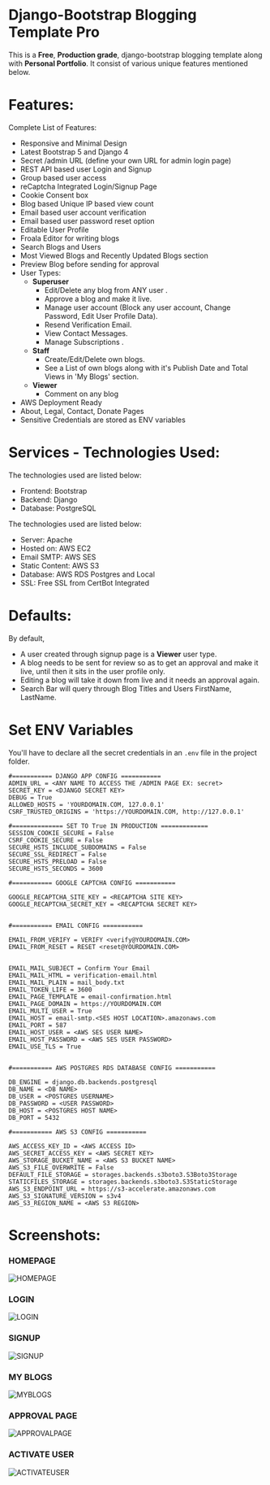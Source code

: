 # Django-Bootstrap Blogging Template Pro

This is a **Free**, **Production grade**, django-bootstrap blogging template along with **Personal Portfolio**. It consist of various unique features mentioned below.

# Features:
Complete List of Features:
- Responsive and Minimal Design 
- Latest Bootstrap 5 and Django 4
- Secret /admin URL (define your own URL for admin login page)
- REST API based user Login and Signup
- Group based user access
- reCaptcha Integrated  Login/Signup Page
- Cookie Consent box
- Blog based Unique IP based view count 
- Email based user account verification
- Email based user password reset option
- Editable User Profile
- Froala Editor for writing blogs
- Search Blogs and Users
- Most Viewed Blogs and Recently Updated Blogs section
- Preview Blog before sending for approval
- User Types: 
	- **Superuser** 
		- Edit/Delete any blog from ANY user .
		- Approve a blog and make it live.
		- Manage user account (Block any user account, Change Password, Edit User Profile Data).
		- Resend Verification Email.
		- View Contact Messages.
		- Manage Subscriptions .
	- **Staff**
		- Create/Edit/Delete own blogs.
		- See a List of own blogs along with it's Publish Date and Total Views in 'My Blogs' section.
	- **Viewer** 
		- Comment on any blog
- AWS Deployment Ready
- About, Legal, Contact, Donate Pages
- Sensitive Credentials are stored as ENV variables


# Services - Technologies Used:
The technologies used are listed below:
- Frontend: Bootstrap
- Backend: Django
- Database: PostgreSQL

The technologies used are listed below:
- Server: Apache
- Hosted on: AWS EC2
- Email SMTP: AWS SES
- Static Content: AWS S3
- Database: AWS RDS Postgres and Local
- SSL: Free SSL from CertBot Integrated


# Defaults:
By default, 
- A user created through signup page is a **Viewer** user type.
- A blog needs to be sent for review so as to get an approval and make it live, until then it sits in the user profile only.
- Editing a blog will take it down from live and it needs an approval again.
- Search Bar will query through Blog Titles and Users FirstName, LastName. 


# Set ENV Variables
You'll have to declare all the secret credentials in an `.env` file in the project folder.

```
#=========== DJANGO APP CONFIG ===========
ADMIN_URL = <ANY NAME TO ACCESS THE /ADMIN PAGE EX: secret>
SECRET_KEY = <DJANGO SECRET KEY>
DEBUG = True
ALLOWED_HOSTS = 'YOURDOMAIN.COM, 127.0.0.1'
CSRF_TRUSTED_ORIGINS = 'https://YOURDOMAIN.COM, http://127.0.0.1'

#============== SET TO True IN PRODUCTION =============
SESSION_COOKIE_SECURE = False
CSRF_COOKIE_SECURE = False
SECURE_HSTS_INCLUDE_SUBDOMAINS = False
SECURE_SSL_REDIRECT = False
SECURE_HSTS_PRELOAD = False
SECURE_HSTS_SECONDS = 3600

#=========== GOOGLE CAPTCHA CONFIG ===========

GOOGLE_RECAPTCHA_SITE_KEY = <RECAPTCHA SITE KEY>
GOOGLE_RECAPTCHA_SECRET_KEY = <RECAPTCHA SECRET KEY>


#=========== EMAIL CONFIG ===========

EMAIL_FROM_VERIFY = VERIFY <verify@YOURDOMAIN.COM>
EMAIL_FROM_RESET = RESET <reset@YOURDOMAIN.COM>


EMAIL_MAIL_SUBJECT = Confirm Your Email
EMAIL_MAIL_HTML = verification-email.html
EMAIL_MAIL_PLAIN = mail_body.txt
EMAIL_TOKEN_LIFE = 3600
EMAIL_PAGE_TEMPLATE = email-confirmation.html
EMAIL_PAGE_DOMAIN = https://YOURDOMAIN.COM
EMAIL_MULTI_USER = True
EMAIL_HOST = email-smtp.<SES HOST LOCATION>.amazonaws.com
EMAIL_PORT = 587
EMAIL_HOST_USER = <AWS SES USER NAME>
EMAIL_HOST_PASSWORD = <AWS SES USER PASSWORD>
EMAIL_USE_TLS = True


#=========== AWS POSTGRES RDS DATABASE CONFIG ===========

DB_ENGINE = django.db.backends.postgresql
DB_NAME = <DB NAME>
DB_USER = <POSTGRES USERNAME>
DB_PASSWORD = <USER PASSWORD>
DB_HOST = <POSTGRES HOST NAME>
DB_PORT = 5432

#=========== AWS S3 CONFIG ===========

AWS_ACCESS_KEY_ID = <AWS ACCESS ID>
AWS_SECRET_ACCESS_KEY = <AWS SECRET KEY>
AWS_STORAGE_BUCKET_NAME = <AWS S3 BUCKET NAME>
AWS_S3_FILE_OVERWRITE = False
DEFAULT_FILE_STORAGE = storages.backends.s3boto3.S3Boto3Storage
STATICFILES_STORAGE = storages.backends.s3boto3.S3StaticStorage
AWS_S3_ENDPOINT_URL = https://s3-accelerate.amazonaws.com
AWS_S3_SIGNATURE_VERSION = s3v4
AWS_S3_REGION_NAME = <AWS S3 REGION>
```



# Screenshots:
### HOMEPAGE
![HOMEPAGE](screenshots/homepage.jpg)

### LOGIN
![LOGIN](screenshots/login.jpg)

### SIGNUP
![SIGNUP](screenshots/signup.jpg)

### MY BLOGS
![MYBLOGS](screenshots/myblogs.jpg)

### APPROVAL PAGE
![APPROVALPAGE](screenshots/forapproval.jpg)

### ACTIVATE USER
![ACTIVATEUSER](screenshots/activateuser.jpg)
